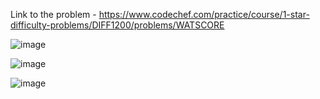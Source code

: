 Link to the problem - https://www.codechef.com/practice/course/1-star-difficulty-problems/DIFF1200/problems/WATSCORE


![image](https://github.com/Haleshot/Competitive-Programming/assets/57552973/e85a9bd1-9848-4f6f-aeb7-af6dab076691)

![image](https://github.com/Haleshot/Competitive-Programming/assets/57552973/bd98e760-2b2d-4184-bfc8-a3c296472d2c)

![image](https://github.com/Haleshot/Competitive-Programming/assets/57552973/1b8b8b14-05de-437f-ba39-3544ad099353)

